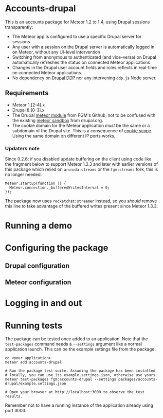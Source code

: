 # Accounts-drupal

This is an accounts package for Meteor 1.2 to 1.4, using Drupal sessions transparently:

- The Meteor app is configured to use a specific Drupal server for sessions
- Any user with a session on the Drupal server is automatically logged in on Meteor, without any UI-level intervention
- Switching from anonymous to authenticated (and vice-versa) on Drupal automatically refreshes the status on connected Meteor applications
- Changes in the Drupal user account fields and roles reflects in real-time on connected Meteor applications.
- No dependency on [Drupal DDP] nor any intervening `ddp.js` Node server.

## Requirements

- Meteor 1.[2-4].x
- Drupal 8.[0-3].x
- The Drupal [meteor module] from FGM's Github, not to be confused with the existing [meteor sandbox] from drupal.org.
- The cookie domain for the Meteor application *must* be the same or a subdomain of the Drupal site. This is a consequence of [cookie scope]. Using the same domain on different IP ports works.

[cookie scope]: https://en.wikipedia.org/wiki/HTTP_cookie#Domain_and_Path
[meteor module]: https://github.com/FGM/meteor
[meteor sandbox]: https://www.drupal.org/sandbox/rgarand/2020935
[Drupal DDP]: https://www.drupal.org/sandbox/bfodeke/2354859

### Updaters note

Since 0.2.6: if you disabled update buffering on the client using code like 
the fragment below to support Meteor 1.3.3 and later with earlier versions of 
this package which relied on `arunoda:streams` or the `fgm:streams` fork, this 
is no longer needed:

    Meteor.startup(function () {
      Meteor.connection._bufferedWritesInterval = 0;
    });

The package now uses `rocketchat:streamer` instead, so you *should* remove this
line to take advantage of the buffered writes present since Meteor 1.3.3.

# Running a demo
# Configuring the package
## Drupal configuration
## Meteor configuration
# Logging in and out
# Running tests

The package can be tested once added to an application. Note that the `test-packages` command needs a `--settings` argument like a normal application launch. This can be the example settings file from the package.

    cd <your application>
    meteor add accounts-drupal

    # Run the package test suite. Assuming the package has been installed
    # locally, you can use its example.settings.json, otherwise use yours.
    meteor test-packages fgm:accounts-drupal --settings packages/accounts-drupal/example.settings.json

    # Open your browser at http://localhost:3000 to observe the test results.

Remember not to have a running instance of the application already using port 3000.
